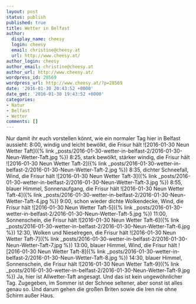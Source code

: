 ```yaml
---
layout: post
status: publish
published: true
title: Wetter in Belfast
author:
  display_name: cheesy
  login: cheesy
  email: christine@cheesy.at
  url: http://www.cheesy.at/
author_login: cheesy
author_email: christine@cheesy.at
author_url: http://www.cheesy.at/
wordpress_id: 28569
wordpress_url: http://www.cheesy.at/?p=28569
date: '2016-01-30 20:43:52 +0000'
date_gmt: '2016-01-30 19:43:52 +0000'
categories:
- Natur
- Belfast
- Wetter
comments: []
---
```

Nur damit ihr euch vorstellen könnt, wie ein normaler Tag hier in Belfast aussieht:
8:00, windig und leicht bewölkt, die Frisur hält
 ![2016-01-30 Neun Wetter Taft]({% link _posts/2016-01-30-wetter-in-belfast-2/2016-01-30-Neun-Wetter-Taft.jpg %})
8:25, stark bewölkt, stärker windig, die Frisur hält
 ![2016-01-30 Neun Wetter Taft-2]({% link _posts/2016-01-30-wetter-in-belfast-2/2016-01-30-Neun-Wetter-Taft-2.jpg %})
8:35, dichter Schneefall, Wind, die Frisur hält
 ![2016-01-30 Neun Wetter Taft-3]({% link _posts/2016-01-30-wetter-in-belfast-2/2016-01-30-Neun-Wetter-Taft-3.jpg %})
8:55, blauer Himmel, Sonnenaufgang, die Frisur hält
 ![2016-01-30 Neun Wetter Taft-4]({% link _posts/2016-01-30-wetter-in-belfast-2/2016-01-30-Neun-Wetter-Taft-4.jpg %})
9:00, schon wieder dichte Wolkendecke, Wind, die Frisur hält
 ![2016-01-30 Neun Wetter Taft-5]({% link _posts/2016-01-30-wetter-in-belfast-2/2016-01-30-Neun-Wetter-Taft-5.jpg %})
11:00, Sonnenschein, die Frisur hält
 ![2016-01-30 Neun Wetter Taft-6]({% link _posts/2016-01-30-wetter-in-belfast-2/2016-01-30-Neun-Wetter-Taft-6.jpg %})
12:30, Wolken und Nieselregen, die Frisur hält
 ![2016-01-30 Neun Wetter Taft-7]({% link _posts/2016-01-30-wetter-in-belfast-2/2016-01-30-Neun-Wetter-Taft-7.jpg %})
13:00, blauer Himmel, Wind, die Frisur hält
 ![2016-01-30 Neun Wetter Taft-8]({% link _posts/2016-01-30-wetter-in-belfast-2/2016-01-30-Neun-Wetter-Taft-8.jpg %})
14:30, blauer Himmel, Sonnenschein, die Frisur hält
 ![2016-01-30 Neun Wetter Taft-9]({% link _posts/2016-01-30-wetter-in-belfast-2/2016-01-30-Neun-Wetter-Taft-9.jpg %})
Ja, hier ist Allwetter-Taft angesagt. Und das ist kein ungewöhnlicher Tag. Zugegeben, im Sommer ist der Schnee seltener, aber sonst ist alles genau so. Und darum gehen die großen Briten sowie die Iren nie ohne Schirm außer Haus.
